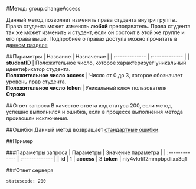 #Метод: group.changeAccess<a name="group.changeAccess"/>

Данный метод позволяет изменить права студента внутри группы.
Права студента может изменять **любой** преподаватель. Права студента так же может изменить и студент, если он состоит в этой же группе и его права выше.
Подпробнее о правах доступа можно прочитать в [данном разделе](#levelOfAccess)

##Параметры
| Название     | Назначение     |
| :------------- | :------------- |
| **studentID**       | Положительное число, которое характеризует уникальный идентификатор студента.  <br>**Положительное число**
**access** | Число от 0 до 3, которое обозначает уровень прав студента. <br> **Положительное число**
**token** | Уникальный ключ пользователя <br>**Строка**

##Ответ запроса
В качестве ответа код статуса 200, если метод успешно выполнился и ошибка, если в процессе выполнения метода произошли исключения.


##Ошибки
Данный метод возвращает [стандартные ошибки](#errors).<br>

##Пример

###Параметры запроса
| Параметры | Значение параметра     |
| :------------- | :------------- |
| **id**       | 1       |
**access** | 3
**token**       | niy4vkrlif2mmpbpdlixx3q1

###Ответ сервера

```
statuscode: 200
```
